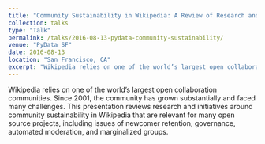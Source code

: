 ```yaml
---
title: "Community Sustainability in Wikipedia: A Review of Research and Initiatives"
collection: talks
type: "Talk"
permalink: /talks/2016-08-13-pydata-community-sustainability/ 
venue: "PyData SF"
date: 2016-08-13
location: "San Francisco, CA"
excerpt: "Wikipedia relies on one of the world’s largest open collaboration communities. Since 2001, the community has grown substantially and faced many challenges. This presentation reviews research and initiatives around community sustainability in Wikipedia that are relevant for many open source projects, including issues of newcomer retention, governance, automated moderation, and marginalized groups."
---
```


Wikipedia relies on one of the world’s largest open collaboration communities. Since 2001, the community has grown substantially and faced many challenges. This presentation reviews research and initiatives around community sustainability in Wikipedia that are relevant for many open source projects, including issues of newcomer retention, governance, automated moderation, and marginalized groups.
